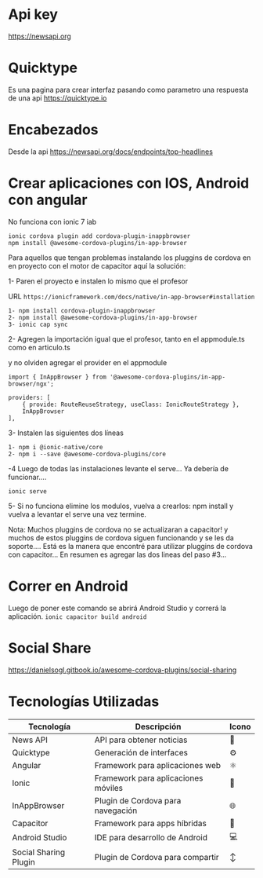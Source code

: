 # Api key
https://newsapi.org

# Quicktype
Es una pagina para crear interfaz pasando como parametro una respuesta de una api
https://quicktype.io

# Encabezados
Desde la api https://newsapi.org/docs/endpoints/top-headlines

# Crear aplicaciones con IOS, Android con angular
No funciona con ionic 7 iab
```
ionic cordova plugin add cordova-plugin-inappbrowser
npm install @awesome-cordova-plugins/in-app-browser
```

Para aquellos que tengan problemas instalando los pluggins de cordova en en proyecto con el motor de capacitor aquí la solución:


1- Paren el proyecto e instalen lo mismo que el profesor

URL `https://ionicframework.com/docs/native/in-app-browser#installation`

``` 
1- npm install cordova-plugin-inappbrowser 
2- npm install @awesome-cordova-plugins/in-app-browser 
3- ionic cap sync
```

2- Agregen la importación igual que el profesor, tanto en el appmodule.ts como en articulo.ts

y no olviden agregar el provider en el appmodule
```
import { InAppBrowser } from '@awesome-cordova-plugins/in-app-browser/ngx';
 
providers: [
    { provide: RouteReuseStrategy, useClass: IonicRouteStrategy },
    InAppBrowser
],
```

3-  Instalen las siguientes dos líneas
```
1- npm i @ionic-native/core
2- npm i --save @awesome-cordova-plugins/core
```

-4 Luego de todas las instalaciones levante el serve... Ya debería de funcionar....

```ionic serve```


5- Si no funciona elimine los modulos, vuelva a crearlos: npm install y vuelva a levantar el serve una vez termine.

Nota: Muchos pluggins de cordova no se actualizaran a capacitor! y muchos de estos pluggins de cordova siguen funcionando y se les da soporte.... Está es la manera que encontré para utilizar pluggins de cordova con capacitor... En resumen es agregar las dos lineas del paso #3...


# Correr en Android
Luego de poner este comando se abrirá Android Studio y correrá la aplicación.
```ionic capacitor build android```

# Social Share
https://danielsogl.gitbook.io/awesome-cordova-plugins/social-sharing

# Tecnologías Utilizadas

| Tecnología               | Descripción                       | Icono                |
|--------------------------|-----------------------------------|----------------------|
| News API                 | API para obtener noticias         | :newspaper:          |
| Quicktype                | Generación de interfaces          | :gear:               |
| Angular                  | Framework para aplicaciones web   | :atom_symbol:        |
| Ionic                    | Framework para aplicaciones móviles| :iphone:             |
| InAppBrowser             | Plugin de Cordova para navegación | :globe_with_meridians:|
| Capacitor                | Framework para apps híbridas      | :electric_plug:      |
| Android Studio           | IDE para desarrollo de Android    | :computer:           |
| Social Sharing Plugin    | Plugin de Cordova para compartir  | :arrow_up_down:      |
